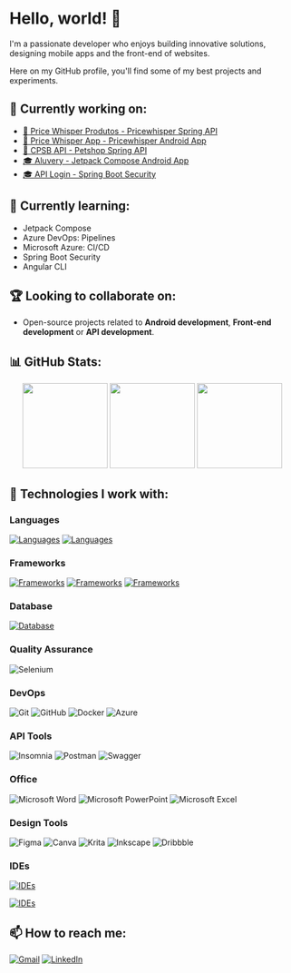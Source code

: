 # Hello, world! 👋

I'm a passionate developer who enjoys building innovative solutions, designing mobile apps and the front-end of websites. 

Here on my GitHub profile, you'll find some of my best projects and experiments.

## 🔭 Currently working on:

- [💼 Price Whisper Produtos - Pricewhisper Spring API](https://github.com/GEdO23/pricewhisper-produtos)
- [💼 Price Whisper App - Pricewhisper Android App](https://github.com/GEdO23/PriceWhisperApp)
- [🧪 CPSB API - Petshop Spring API](https://github.com/GEdO23/cpsb-api)
- [🎓 Aluvery - Jetpack Compose Android App](https://github.com/GEdO23/Aluvery)
- [🎓 API Login - Spring Boot Security](https://github.com/GEdO23/api-login)

## 🌱 Currently learning:

- Jetpack Compose
- Azure DevOps: Pipelines
- Microsoft Azure: CI/CD
- Spring Boot Security
- Angular CLI

## 🏆 Looking to collaborate on:

- Open-source projects related to **Android development**, **Front-end development** or **API development**.

## 📊 GitHub Stats:

<div style="display: inline_block" align="center">
	<img loading="lazy" height="150em" src="https://github-readme-stats.vercel.app/api?username=GEdO23&show_icons=true&theme=github_dark"/>
	<img loading="lazy" height="150em" src="https://github-readme-streak-stats.herokuapp.com/?user=GEdO23&theme=github_dark"/>
	<img loading="lazy" height="150em" src="https://github-readme-stats.vercel.app/api/top-langs/?username=GEdO23&layout=compact&card_width=350em&langs_count=4&theme=github_dark"/>
</div>

## 🚀 Technologies I work with:

<!--Badges from: [markdown-badges](https://github.com/Ileriayo/markdown-badges)-->
<!--Skill Icons from: [skill-icons](https://github.com/tandpfun/skill-icons)-->

### Languages

[![Languages](https://skillicons.dev/icons?i=html,css,js,ts)](https://skillicons.dev)
[![Languages](https://skillicons.dev/icons?i=java,kotlin,cs,py)](https://skillicons.dev)

### Frameworks

[![Frameworks](https://skillicons.dev/icons?i=react,nextjs)](https://skillicons.dev)
[![Frameworks](https://skillicons.dev/icons?i=sass,bootstrap,tailwind)](https://skillicons.dev)
[![Frameworks](https://skillicons.dev/icons?i=dotnet,spring)](https://skillicons.dev)

### Database

[![Database](https://skillicons.dev/icons?i=mysql,sqlite,firebase,mongodb)](https://skillicons.dev)

### Quality Assurance

![Selenium](https://img.shields.io/badge/-selenium-%43B02A?style=for-the-badge&logo=selenium&logoColor=white)

### DevOps

![Git](https://img.shields.io/badge/git-%23F05033.svg?style=for-the-badge&logo=git&logoColor=white)
![GitHub](https://img.shields.io/badge/github-%23121011.svg?style=for-the-badge&logo=github&logoColor=white)
![Docker](https://img.shields.io/badge/docker-%230db7ed.svg?style=for-the-badge&logo=docker&logoColor=white)
![Azure](https://img.shields.io/badge/azure-%230072C6.svg?style=for-the-badge&logo=microsoftazure&logoColor=white)


### API Tools

![Insomnia](https://img.shields.io/badge/Insomnia-black?style=for-the-badge&logo=insomnia&logoColor=5849BE)
![Postman](https://img.shields.io/badge/Postman-FF6C37?style=for-the-badge&logo=postman&logoColor=white)
![Swagger](https://img.shields.io/badge/-Swagger-%23Clojure?style=for-the-badge&logo=swagger&logoColor=white)

### Office

![Microsoft Word](https://img.shields.io/badge/Microsoft_Word-2B579A?style=for-the-badge&logo=microsoft-word&logoColor=white)
![Microsoft PowerPoint](https://img.shields.io/badge/Microsoft_PowerPoint-B7472A?style=for-the-badge&logo=microsoft-powerpoint&logoColor=white)
![Microsoft Excel](https://img.shields.io/badge/Microsoft_Excel-217346?style=for-the-badge&logo=microsoft-excel&logoColor=white)

### Design Tools
  
![Figma](https://img.shields.io/badge/figma-%23F24E1E.svg?style=for-the-badge&logo=figma&logoColor=white)
![Canva](https://img.shields.io/badge/Canva-%2300C4CC.svg?style=for-the-badge&logo=Canva&logoColor=white)
![Krita](https://img.shields.io/badge/Krita-203759?style=for-the-badge&logo=krita&logoColor=EEF37B)
![Inkscape](https://img.shields.io/badge/Inkscape-e0e0e0?style=for-the-badge&logo=inkscape&logoColor=080A13)
![Dribbble](https://img.shields.io/badge/Dribbble-EA4C89?style=for-the-badge&logo=dribbble&logoColor=white)

### IDEs

[![IDEs](https://skillicons.dev/icons?i=androidstudio,idea,rider,pycharm)](https://skillicons.dev)

[![IDEs](https://skillicons.dev/icons?i=vscode,visualstudio,eclipse,arduino)](https://skillicons.dev)

<!--TODO:
Android,
Expo,
Jetpack Compose,
Thymeleaf,
Cucumber,
Azure DevOps,
Oracle SQL Developer,
Oracle Data Modeler
-->

## 📫 How to reach me:

[![Gmail](https://img.shields.io/badge/Gmail-D14836?style=for-the-badge&logo=gmail&logoColor=white)](mailto:gabriel.eringer.23@gmail.com)
[![LinkedIn](https://img.shields.io/badge/-LinkedIn-%230077B5?style=for-the-badge&logo=linkedin&logoColor=white)](https://www.linkedin.com/in/gabriel-eringer-de-oliveira-0ba641246)
